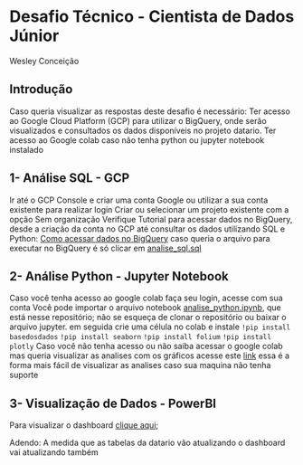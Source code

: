 # Desafio Técnico - Cientista de Dados Júnior 

Wesley Conceição 

## Introdução 
Caso queria visualizar as respostas deste desafio é necessário:
Ter acesso ao Google Cloud Platform (GCP) para utilizar o BigQuery, onde serão visualizados e consultados os dados disponíveis no projeto datario.
Ter acesso ao Google colab caso não tenha python ou jupyter notebook instalado 

## 1- Análise SQL - GCP
Ir até o GCP Console e criar uma conta Google ou utilizar a sua conta existente para realizar login
Criar ou selecionar um projeto existente com a opção Sem organização
Verifique Tutorial para acessar dados no BigQuery, desde a criação da conta no GCP até consultar os dados utilizando SQL e Python: [Como acessar dados no BigQuery](https://docs.dados.rio/tutoriais/como-acessar-dados/)  caso queria o arquivo para executar no BigQuery é só clicar em [analise_sql.sql](https://github.com/wesleyConceicao/emd-desafio-junior-data-scientist/blob/main/analise_sql.sql)

## 2- Análise Python - Jupyter Notebook
Caso você tenha acesso ao google colab faça seu login, acesse com sua conta
Você pode importar o arquivo notebook [analise_python.ipynb](https://github.com/wesleyConceicao/emd-desafio-junior-data-scientist/blob/main/analise_python.ipynb), que está nesse repositório; não se esqueça de clonar o repositório ou baixar o arquivo jupyter. em seguida crie uma célula no colab e instale 
`!pip install basedosdados`
`!pip install seaborn`
`!pip install folium`
`!pip install plotly`
Caso você não tenha acesso ou não saiba acessar o google colab mas queria visualizar as analises com os gráficos acesse este [link](https://nbviewer.org/github/wesleyConceicao/emd-desafio-junior-data-scientist/blob/main/analise_python.ipynb) essa é a forma mais fácil de visualizar as analises caso sua maquina não tenha suporte 

## 3- Visualização de Dados - PowerBI
Para visualizar o dashboard [clique aqui](https://app.powerbi.com/view?r=eyJrIjoiYzAwY2VlYzQtMTEwMi00ZGFkLTkxNzItYjFhYmVjZWIwNjMyIiwidCI6IjI2ZTY3OTdjLThmZDItNDM1NC04N2NiLTdjMjU3OTI5ZWI2NSJ9&embedImagePlaceholder=true); 

Adendo: A medida que as tabelas da datario vão atualizando o dashboard vai atualizando também
